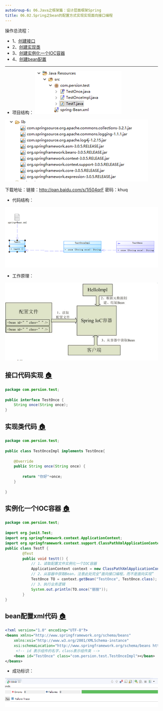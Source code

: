 ```yaml
---
autoGroup-6: 06.Java之框架篇：设计层面框架Spring
title: 06.02.Spring之bean的配置方式实现实现面向接口编程
---
```


操作总流程：
- 1、[创建接口](#java-01)
- 2、[创建实现类](#java-02)
- 3、[创建实例化一个IOC容器](#java-03)
- 4、[创建bean配置](#java-04)

----------
- 项目结构：
![](./image/06.02-1.png)

![](./image/06.02-2.png)

下载地址：链接：http://pan.baidu.com/s/1i504qrF 密码：khuq

- 代码结构：

![](./image/06.02-3.png)

- 工作原理：

![](./image/06.02-4.png)
## 接口代码实现 <a name="java-01" href="#" >:house:</a>
```java
package com.persion.test;

public interface TestOnce {
	String once(String once);
}
```
## 实现类代码 <a name="java-02" href="#" >:house:</a>
```java
package com.persion.test;

public class TestOnceImpl implements TestOnce{

	@Override
	public String once(String once) {
		
		return "你好"+once;
	}

}
```
## 实例化一个IOC容器 <a name="java-03" href="#" >:house:</a>
```java
package com.persion.test;

import org.junit.Test;
import org.springframework.context.ApplicationContext;
import org.springframework.context.support.ClassPathXmlApplicationContext;
public class TestT {
	 	@Test
	    public void testt() {
	        // 1、读取配置文件实例化一个IOC容器
	        ApplicationContext context = new ClassPathXmlApplicationContext("spring-Bean.xml");
	        // 2、从容器中获取Bean，注意此处完全“面向接口编程，而不是面向实现”
	        TestOnce TO = context.getBean("TestOnce", TestOnce.class);
	        // 3、执行业务逻辑
	        System.out.println(TO.once("丽丽"));
	    }
}
```
## bean配置xml代码 <a name="java-04" href="#" >:house:</a>
```xml
<?xml version="1.0" encoding="UTF-8"?>
<beans xmlns="http://www.springframework.org/schema/beans"
	xmlns:xsi="http://www.w3.org/2001/XMLSchema-instance"
	xsi:schemaLocation="http://www.springframework.org/schema/beans http://www.springframework.org/schema/beans/spring-beans.xsd">
	 <!-- id 表示组件的名字，class表示组件类 -->
	<bean id="TestOnce" class="com.persion.test.TestOnceImpl"></bean>
</beans>
```
- 成功标识：

![](./image/06.02-5.png)